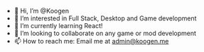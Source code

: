 - 👋 Hi, I’m @Koogen
- 👀 I’m interested in Full Stack, Desktop and Game development
- 🌱 I’m currently learning React!
- 💞️ I’m looking to collaborate on any game or mod development
- 📫 How to reach me: Email me at admin@koogen.me

<!---
Koogen/Koogen is a ✨ special ✨ repository because its `README.md` (this file) appears on your GitHub profile.
You can click the Preview link to take a look at your changes.
--->
